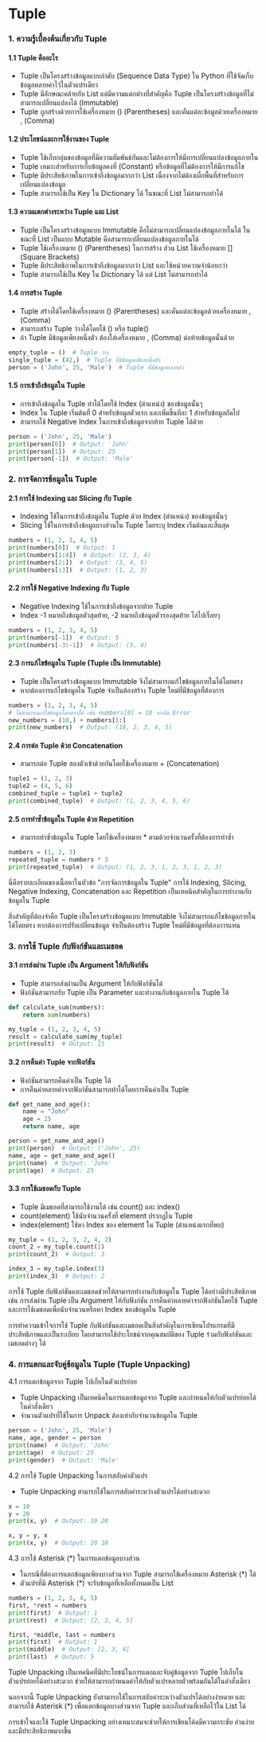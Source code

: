 # Tuple

### 1. ความรู้เบื้องต้นเกี่ยวกับ Tuple

#### 1.1 Tuple คืออะไร

- Tuple เป็นโครงสร้างข้อมูลแบบลำดับ (Sequence Data Type) ใน Python ที่ใช้จัดเก็บข้อมูลหลายค่าไว้ในตัวแปรเดียว
- Tuple มีลักษณะคล้ายกับ List แต่มีความแตกต่างที่สำคัญคือ Tuple เป็นโครงสร้างข้อมูลที่ไม่สามารถเปลี่ยนแปลงได้ (Immutable)
- Tuple ถูกสร้างด้วยการใช้เครื่องหมาย () (Parentheses) และคั่นแต่ละข้อมูลด้วยเครื่องหมาย , (Comma)

#### 1.2 ประโยชน์และการใช้งานของ Tuple

- Tuple ใช้เก็บกลุ่มของข้อมูลที่มีความสัมพันธ์กันและไม่ต้องการให้มีการเปลี่ยนแปลงข้อมูลภายใน
- Tuple เหมาะสำหรับการเก็บข้อมูลคงที่ (Constant) หรือข้อมูลที่ไม่ต้องการให้มีการแก้ไข
- Tuple มีประสิทธิภาพในการเข้าถึงข้อมูลมากกว่า List เนื่องจากไม่ต้องเผื่อพื้นที่สำหรับการเปลี่ยนแปลงข้อมูล
- Tuple สามารถใช้เป็น Key ใน Dictionary ได้ ในขณะที่ List ไม่สามารถทำได้

#### 1.3 ความแตกต่างระหว่าง Tuple และ List

- Tuple เป็นโครงสร้างข้อมูลแบบ Immutable คือไม่สามารถเปลี่ยนแปลงข้อมูลภายในได้ ในขณะที่ List เป็นแบบ Mutable คือสามารถเปลี่ยนแปลงข้อมูลภายในได้
- Tuple ใช้เครื่องหมาย () (Parentheses) ในการสร้าง ส่วน List ใช้เครื่องหมาย [] (Square Brackets)
- Tuple มีประสิทธิภาพในการเข้าถึงข้อมูลมากกว่า List และใช้หน่วยความจำน้อยกว่า
- Tuple สามารถใช้เป็น Key ใน Dictionary ได้ แต่ List ไม่สามารถทำได้

#### 1.4 การสร้าง Tuple

- Tuple สร้างได้โดยใช้เครื่องหมาย () (Parentheses) และคั่นแต่ละข้อมูลด้วยเครื่องหมาย , (Comma)
- สามารถสร้าง Tuple ว่างได้โดยใช้ () หรือ tuple()
- ถ้า Tuple มีข้อมูลเพียงหนึ่งตัว ต้องใส่เครื่องหมาย , (Comma) ต่อท้ายข้อมูลนั้นด้วย

```python
empty_tuple = ()  # Tuple ว่าง
single_tuple = (42,)  # Tuple ที่มีข้อมูลเพียงหนึ่งตัว
person = ('John', 25, 'Male')  # Tuple ที่มีข้อมูลหลายตัว
```

#### 1.5 การเข้าถึงข้อมูลใน Tuple

- การเข้าถึงข้อมูลใน Tuple ทำได้โดยใช้ Index (ตำแหน่ง) ของข้อมูลนั้นๆ
- Index ใน Tuple เริ่มต้นที่ 0 สำหรับข้อมูลตัวแรก และเพิ่มขึ้นทีละ 1 สำหรับข้อมูลถัดไป
- สามารถใช้ Negative Index ในการเข้าถึงข้อมูลจากท้าย Tuple ได้ด้วย

```python
person = ('John', 25, 'Male')
print(person[0])  # Output: 'John'
print(person[1])  # Output: 25
print(person[-1])  # Output: 'Male'
```

### 2. การจัดการข้อมูลใน Tuple

#### 2.1 การใช้ Indexing และ Slicing กับ Tuple

- Indexing ใช้ในการเข้าถึงข้อมูลใน Tuple ด้วย Index (ตำแหน่ง) ของข้อมูลนั้นๆ
- Slicing ใช้ในการเข้าถึงข้อมูลบางส่วนใน Tuple โดยระบุ Index เริ่มต้นและสิ้นสุด

```python
numbers = (1, 2, 3, 4, 5)
print(numbers[0])  # Output: 1
print(numbers[1:4])  # Output: (2, 3, 4)
print(numbers[2:])  # Output: (3, 4, 5)
print(numbers[:3])  # Output: (1, 2, 3)
```

#### 2.2 การใช้ Negative Indexing กับ Tuple

- Negative Indexing ใช้ในการเข้าถึงข้อมูลจากท้าย Tuple
- Index -1 หมายถึงข้อมูลตัวสุดท้าย, -2 หมายถึงข้อมูลตัวรองสุดท้าย ไล่ไปเรื่อยๆ

```python
numbers = (1, 2, 3, 4, 5)
print(numbers[-1])  # Output: 5
print(numbers[-3:-1])  # Output: (3, 4)
```

#### 2.3 การแก้ไขข้อมูลใน Tuple (Tuple เป็น Immutable)

- Tuple เป็นโครงสร้างข้อมูลแบบ Immutable จึงไม่สามารถแก้ไขข้อมูลภายในได้โดยตรง
- หากต้องการแก้ไขข้อมูลใน Tuple จำเป็นต้องสร้าง Tuple ใหม่ที่มีข้อมูลที่ต้องการ

```python
numbers = (1, 2, 3, 4, 5)
# ไม่สามารถแก้ไขข้อมูลโดยตรงได้ เช่น numbers[0] = 10 จะเกิด Error
new_numbers = (10,) + numbers[1:]
print(new_numbers)  # Output: (10, 2, 3, 4, 5)
```

#### 2.4 การต่อ Tuple ด้วย Concatenation

- สามารถต่อ Tuple สองตัวเข้าด้วยกันโดยใช้เครื่องหมาย + (Concatenation)

```python
tuple1 = (1, 2, 3)
tuple2 = (4, 5, 6)
combined_tuple = tuple1 + tuple2
print(combined_tuple)  # Output: (1, 2, 3, 4, 5, 6)
```

#### 2.5 การทำซ้ำข้อมูลใน Tuple ด้วย Repetition

- สามารถทำซ้ำข้อมูลใน Tuple โดยใช้เครื่องหมาย \* ตามด้วยจำนวนครั้งที่ต้องการทำซ้ำ

```python
numbers = (1, 2, 3)
repeated_tuple = numbers * 3
print(repeated_tuple)  # Output: (1, 2, 3, 1, 2, 3, 1, 2, 3)
```

นี่คือรายละเอียดของเนื้อหาในหัวข้อ "การจัดการข้อมูลใน Tuple" การใช้ Indexing, Slicing, Negative Indexing, Concatenation และ Repetition เป็นเทคนิคสำคัญในการทำงานกับข้อมูลใน Tuple

สิ่งสำคัญที่ต้องจำคือ Tuple เป็นโครงสร้างข้อมูลแบบ Immutable จึงไม่สามารถแก้ไขข้อมูลภายในได้โดยตรง หากต้องการปรับเปลี่ยนข้อมูล จำเป็นต้องสร้าง Tuple ใหม่ที่มีข้อมูลที่ต้องการแทน

### 3. การใช้ Tuple กับฟังก์ชันและเมธอด

#### 3.1 การส่งผ่าน Tuple เป็น Argument ให้กับฟังก์ชัน

- Tuple สามารถส่งผ่านเป็น Argument ให้กับฟังก์ชันได้
- ฟังก์ชันสามารถรับ Tuple เป็น Parameter และทำงานกับข้อมูลภายใน Tuple ได้

```python
def calculate_sum(numbers):
    return sum(numbers)

my_tuple = (1, 2, 3, 4, 5)
result = calculate_sum(my_tuple)
print(result)  # Output: 15
```

#### 3.2 การคืนค่า Tuple จากฟังก์ชัน

- ฟังก์ชันสามารถคืนค่าเป็น Tuple ได้
- การคืนค่าหลายค่าจากฟังก์ชันสามารถทำได้โดยการคืนค่าเป็น Tuple

```python
def get_name_and_age():
    name = "John"
    age = 25
    return name, age

person = get_name_and_age()
print(person)  # Output: ('John', 25)
name, age = get_name_and_age()
print(name)  # Output: 'John'
print(age)  # Output: 25
```

#### 3.3 การใช้เมธอดกับ Tuple

- Tuple มีเมธอดที่สามารถใช้งานได้ เช่น count() และ index()
- count(element) ใช้นับจำนวนครั้งที่ element ปรากฏใน Tuple
- index(element) ใช้หา Index ของ element ใน Tuple (ตำแหน่งแรกที่พบ)

```python
my_tuple = (1, 2, 3, 2, 4, 2)
count_2 = my_tuple.count(2)
print(count_2)  # Output: 3

index_3 = my_tuple.index(3)
print(index_3)  # Output: 2
```

การใช้ Tuple กับฟังก์ชันและเมธอดช่วยให้สามารถทำงานกับข้อมูลใน Tuple ได้อย่างมีประสิทธิภาพ เช่น การส่งผ่าน Tuple เป็น Argument ให้กับฟังก์ชัน การคืนค่าหลายค่าจากฟังก์ชันโดยใช้ Tuple และการใช้เมธอดเพื่อนับจำนวนหรือหา Index ของข้อมูลใน Tuple

การทำความเข้าใจการใช้ Tuple กับฟังก์ชันและเมธอดเป็นสิ่งสำคัญในการเขียนโปรแกรมที่มีประสิทธิภาพและเป็นระเบียบ โดยสามารถใช้ประโยชน์จากคุณสมบัติของ Tuple ร่วมกับฟังก์ชันและเมธอดต่างๆ ได้

### 4. การแตกและจับคู่ข้อมูลใน Tuple (Tuple Unpacking)

4.1 การแตกข้อมูลจาก Tuple ไปเก็บในตัวแปรย่อย

- Tuple Unpacking เป็นเทคนิคในการแตกข้อมูลจาก Tuple และกำหนดให้กับตัวแปรย่อยได้ในคำสั่งเดียว
- จำนวนตัวแปรที่ใช้ในการ Unpack ต้องเท่ากับจำนวนข้อมูลใน Tuple

```python
person = ('John', 25, 'Male')
name, age, gender = person
print(name)  # Output: 'John'
print(age)  # Output: 25
print(gender)  # Output: 'Male'
```

4.2 การใช้ Tuple Unpacking ในการสลับค่าตัวแปร

- Tuple Unpacking สามารถใช้ในการสลับค่าระหว่างตัวแปรได้อย่างสะดวก

```python
x = 10
y = 20
print(x, y)  # Output: 10 20

x, y = y, x
print(x, y)  # Output: 20 10
```

4.3 การใช้ Asterisk (\*) ในการแตกข้อมูลบางส่วน

- ในกรณีที่ต้องการแตกข้อมูลเพียงบางส่วนจาก Tuple สามารถใช้เครื่องหมาย Asterisk (\*) ได้
- ตัวแปรที่มี Asterisk (\*) จะรับข้อมูลที่เหลือทั้งหมดเป็น List

```python
numbers = (1, 2, 3, 4, 5)
first, *rest = numbers
print(first)  # Output: 1
print(rest)  # Output: [2, 3, 4, 5]

first, *middle, last = numbers
print(first)  # Output: 1
print(middle)  # Output: [2, 3, 4]
print(last)  # Output: 5
```

Tuple Unpacking เป็นเทคนิคที่มีประโยชน์ในการแตกและจับคู่ข้อมูลจาก Tuple ไปเก็บในตัวแปรย่อยได้อย่างสะดวก ช่วยให้สามารถกำหนดค่าให้กับตัวแปรหลายตัวพร้อมกันได้ในคำสั่งเดียว

นอกจากนี้ Tuple Unpacking ยังสามารถใช้ในการสลับค่าระหว่างตัวแปรได้อย่างง่ายดาย และสามารถใช้ Asterisk (\*) เพื่อแตกข้อมูลบางส่วนจาก Tuple และเก็บส่วนที่เหลือไว้ใน List ได้

การเข้าใจและใช้ Tuple Unpacking อย่างเหมาะสมจะช่วยให้การเขียนโค้ดมีความกระชับ อ่านง่าย และมีประสิทธิภาพมากขึ้น
